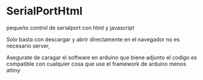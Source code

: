 # SerialPortHtml
pequeño control de serialport con html y  javascript

Solo basta con descargar  y abrir directamente en el navegador no es necesario server,

Asegurate de caragar el software en arduino que biene adjunto el codigo es compatible con cualquier cosa que use el 
framework de arduino menos attiny
